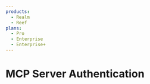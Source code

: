 ```yaml
---
products:
  - Realm
  - Reef
plans:
  - Pro
  - Enterprise
  - Enterprise+
---
```


# MCP Server Authentication